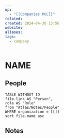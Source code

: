 ```yaml
---
up:
  - "[[Companies MOC]]"
related: 
created: 2024-04-30 13:50
website: 
aliases: 
tags:
  - company
---
```

# NAME
## People
```dataview
TABLE WITHOUT ID
file.link AS "Person", 
role AS "Role"
from "Atlas/Notes/People"
WHERE organization = [[]]
sort file.name asc
```

## Notes


